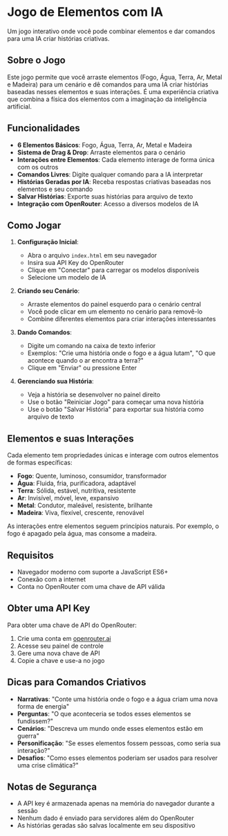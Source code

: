 # Jogo de Elementos com IA

Um jogo interativo onde você pode combinar elementos e dar comandos para uma IA criar histórias criativas.

## Sobre o Jogo

Este jogo permite que você arraste elementos (Fogo, Água, Terra, Ar, Metal e Madeira) para um cenário e dê comandos para uma IA criar histórias baseadas nesses elementos e suas interações. É uma experiência criativa que combina a física dos elementos com a imaginação da inteligência artificial.

## Funcionalidades

- **6 Elementos Básicos**: Fogo, Água, Terra, Ar, Metal e Madeira
- **Sistema de Drag & Drop**: Arraste elementos para o cenário
- **Interações entre Elementos**: Cada elemento interage de forma única com os outros
- **Comandos Livres**: Digite qualquer comando para a IA interpretar
- **Histórias Geradas por IA**: Receba respostas criativas baseadas nos elementos e seu comando
- **Salvar Histórias**: Exporte suas histórias para arquivo de texto
- **Integração com OpenRouter**: Acesso a diversos modelos de IA

## Como Jogar

1. **Configuração Inicial**:
   - Abra o arquivo `index.html` em seu navegador
   - Insira sua API Key do OpenRouter
   - Clique em "Conectar" para carregar os modelos disponíveis
   - Selecione um modelo de IA

2. **Criando seu Cenário**:
   - Arraste elementos do painel esquerdo para o cenário central
   - Você pode clicar em um elemento no cenário para removê-lo
   - Combine diferentes elementos para criar interações interessantes

3. **Dando Comandos**:
   - Digite um comando na caixa de texto inferior
   - Exemplos: "Crie uma história onde o fogo e a água lutam", "O que acontece quando o ar encontra a terra?"
   - Clique em "Enviar" ou pressione Enter

4. **Gerenciando sua História**:
   - Veja a história se desenvolver no painel direito
   - Use o botão "Reiniciar Jogo" para começar uma nova história
   - Use o botão "Salvar História" para exportar sua história como arquivo de texto

## Elementos e suas Interações

Cada elemento tem propriedades únicas e interage com outros elementos de formas específicas:

- **Fogo**: Quente, luminoso, consumidor, transformador
- **Água**: Fluida, fria, purificadora, adaptável
- **Terra**: Sólida, estável, nutritiva, resistente
- **Ar**: Invisível, móvel, leve, expansivo
- **Metal**: Condutor, maleável, resistente, brilhante
- **Madeira**: Viva, flexível, crescente, renovável

As interações entre elementos seguem princípios naturais. Por exemplo, o fogo é apagado pela água, mas consome a madeira.

## Requisitos

- Navegador moderno com suporte a JavaScript ES6+
- Conexão com a internet
- Conta no OpenRouter com uma chave de API válida

## Obter uma API Key

Para obter uma chave de API do OpenRouter:

1. Crie uma conta em [openrouter.ai](https://openrouter.ai)
2. Acesse seu painel de controle
3. Gere uma nova chave de API
4. Copie a chave e use-a no jogo

## Dicas para Comandos Criativos

- **Narrativas**: "Conte uma história onde o fogo e a água criam uma nova forma de energia"
- **Perguntas**: "O que aconteceria se todos esses elementos se fundissem?"
- **Cenários**: "Descreva um mundo onde esses elementos estão em guerra"
- **Personificação**: "Se esses elementos fossem pessoas, como seria sua interação?"
- **Desafios**: "Como esses elementos poderiam ser usados para resolver uma crise climática?"

## Notas de Segurança

- A API key é armazenada apenas na memória do navegador durante a sessão
- Nenhum dado é enviado para servidores além do OpenRouter
- As histórias geradas são salvas localmente em seu dispositivo 